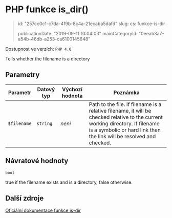 PHP funkce is_dir()
===================

> id: "257cc0c1-c7da-4f9b-8c4a-21ecaba5dafd"
> slug:
> 	cs: funkce-is-dir
>
> publicationDate: "2019-09-11 10:04:03"
> mainCategoryId: "0eeab3a7-a54b-46db-a253-ca6100145648"

Dostupnost ve verzích: `PHP 4.0`

Tells whether the filename is a directory


Parametry
--------------

| Parametr | Datový typ | Výchozí hodnota | Poznámka |
|-----|-----|-----|-----|
| `$filename` | `string` | *není* | Path to the file. If filename is a relative filename, it will be checked relative to the current working directory. If filename is a symbolic or hard link then the link will be resolved and checked. |


Návratové hodnoty
----------------

`bool`

true if the filename exists and is a directory, false
otherwise.

Další zdroje
------------

[Oficiální dokumentace funkce is-dir](https://www.php.net/manual/en/function.is-dir.php)
